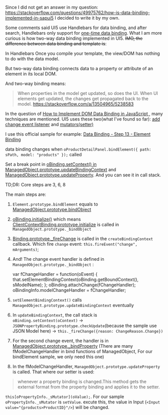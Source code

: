 Since I did not get an answer in my question: https://stackoverflow.com/questions/49975762/how-is-data-binding-implemented-in-sapui5 
I decided to write it by my own. 

Some comments said UI5 use Handlebars for data binding, and after search, Handlebars only support for [one-time data binding](http://ahadb.com/2017/09/21/binding/). What I am more curious is how two-way data binding implemented in UI5.
~~IMO, the difference between data binding and template is~~: 

In Handlebars Once you compile your template, the view/DOM has nothing to do with the data model.

But two-way data binding connects data to a property or attribute of an element in its local DOM.

And two-way binding means:
> When properties in the model get updated, so does the UI.
> When UI elements get updated, the changes get propagated back to the model.
> https://stackoverflow.com/a/13504965/5238583 

In the question of [How to Implement DOM Data Binding in JavaScript
](https://stackoverflow.com/questions/16483560/how-to-implement-dom-data-binding-in-javascript), many techniques are mentioned. UI5 uses these two(what I've found so far): [add change event listener](https://stackoverflow.com/a/16484266/5238583) and [mutators(setter)](https://stackoverflow.com/a/16485030/5238583)

I use this official sample for example: [Data Binding - Step 13 - Element Binding](https://sapui5.hana.ondemand.com/#/sample/sap.ui.core.tutorial.databinding.13/preview)

data binding changes when
`oProductDetailPanel.bindElement({ path: sPath, model: "products" });` called

Set a break point in [oBinding.setContext() in ManagedObject.prototype.updateBindingContext](https://github.com/SAP/openui5/blob/c728dbc7a5393975e0f2e71a5d4627fb4f7bef13/src/sap.ui.core/src/sap/ui/base/ManagedObject.js#L3972) and [ManagedObject.prototype.updateProperty](https://github.com/SAP/openui5/blob/c728dbc7a5393975e0f2e71a5d4627fb4f7bef13/src/sap.ui.core/src/sap/ui/base/ManagedObject.js#L3197). And you can see it in call stack. 

TD;DR: Core steps are 3, 6, 8

The main steps are: 

1. `Element.prototype.bindElement` equals to [ManagedObject.prototype.bindObject](https://github.com/SAP/openui5/blob/c728dbc7a5393975e0f2e71a5d4627fb4f7bef13/src/sap.ui.core/src/sap/ui/base/ManagedObject.js#L2711)

2. [oBinding.initialize()](https://github.com/SAP/openui5/blob/c728dbc7a5393975e0f2e71a5d4627fb4f7bef13/src/sap.ui.core/src/sap/ui/base/ManagedObject.js#L2784) which means [ClientContextBinding.prototype.initialize](https://github.com/SAP/openui5/blob/c728dbc7a5393975e0f2e71a5d4627fb4f7bef13/src/sap.ui.core/src/sap/ui/model/ClientContextBinding.js#L63) is called in `ManagedObject.prototype._bindObject`

3. [Binding.prototype._fireChange](https://github.com/SAP/openui5/blob/c728dbc7a5393975e0f2e71a5d4627fb4f7bef13/src/sap.ui.core/src/sap/ui/model/Binding.js#L269) is called in the `createBindingContext` callback. Which fire `change` event: `this.fireEvent("change", mArguments)`;

4. And! The change event handler is defined in `ManagedObject.prototype._bindObject` : 

    var fChangeHandler = function(oEvent) {
        that.setElementBindingContext(oBinding.getBoundContext(), sModelName);
    };
    oBinding.attachChange(fChangeHandler);
    oBindingInfo.modelChangeHandler = fChangeHandler;

5. `setElementBindingContext()` calls `ManagedObject.prototype.updateBindingContext` eventually

6.  In `updateBindingContext`, the call stack is `oBinding.setContext(oContext)` -> `JSONPropertyBinding.prototype.checkUpdate`(because the sample use JSON Model here) -> `this._fireChange({reason: ChangeReason.Change})`

7.  For the second change event, the handler is in [ManagedObject.prototype._bindProperty](https://github.com/SAP/openui5/blob/c728dbc7a5393975e0f2e71a5d4627fb4f7bef13/src/sap.ui.core/src/sap/ui/base/ManagedObject.js#L3036) (There are many fModelChangeHandler in bind functions of ManagedObject, For our bindElement sample, we only need this one)

8. In the fModelChangeHandler, `ManagedObject.prototype.updateProperty` is called. That where our setter is used: 

> whenever a property binding is changed.This method gets the external format from the property binding and applies it to the setter.

`this[oPropertyInfo._sMutator](oValue);`. For our sample `oPropertyInfo._sMutator` is `setValue`. excute this, the value in Input (`<Input value="{products>ProductID}"/>`) will be changed. 

